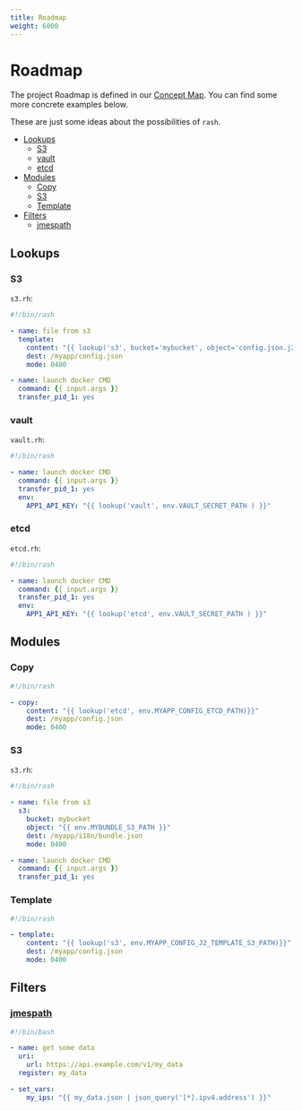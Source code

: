 ```yaml
---
title: Roadmap
weight: 6000
---
```


# Roadmap <!-- omit in toc -->

The project Roadmap is defined in our
[Concept Map](https://mind42.com/mindmap/f299679e-8dc5-48d8-b0f0-4d65235cdf56).
You can find some more concrete examples below.

These are just some ideas about the possibilities of `rash`.

- [Lookups](#lookups)
  - [S3](#s3)
  - [vault](#vault)
  - [etcd](#etcd)
- [Modules](#modules)
  - [Copy](#copy)
  - [S3](#s3-1)
  - [Template](#template)
- [Filters](#filters)
  - [jmespath](#jmespath)

## Lookups

### S3

`s3.rh`:

```yaml
#!/bin/rash

- name: file from s3
  template:
    content: "{{ lookup('s3', bucket='mybucket', object='config.json.j2')}}"
    dest: /myapp/config.json
    mode: 0400

- name: launch docker CMD
  command: {{ input.args }}
  transfer_pid_1: yes
```

### vault

`vault.rh`:

```yaml
#!/bin/rash

- name: launch docker CMD
  command: {{ input.args }}
  transfer_pid_1: yes
  env:
    APP1_API_KEY: "{{ lookup('vault', env.VAULT_SECRET_PATH ) }}"
```

### etcd

`etcd.rh`:

```yaml
#!/bin/rash

- name: launch docker CMD
  command: {{ input.args }}
  transfer_pid_1: yes
  env:
    APP1_API_KEY: "{{ lookup('etcd', env.VAULT_SECRET_PATH ) }}"
```

## Modules

### Copy

```yaml
#!/bin/rash

- copy:
    content: "{{ lookup('etcd', env.MYAPP_CONFIG_ETCD_PATH)}}"
    dest: /myapp/config.json
    mode: 0400
```

### S3

`s3.rh`:

```yaml
#!/bin/rash

- name: file from s3
  s3:
    bucket: mybucket
    object: "{{ env.MYBUNDLE_S3_PATH }}"
    dest: /myapp/i18n/bundle.json
    mode: 0400

- name: launch docker CMD
  command: {{ input.args }}
  transfer_pid_1: yes
```

### Template

```yaml
#!/bin/rash

- template:
    content: "{{ lookup('s3', env.MYAPP_CONFIG_J2_TEMPLATE_S3_PATH)}}"
    dest: /myapp/config.json
    mode: 0400
```

## Filters

### [jmespath](https://docs.rs/jmespath/0.2.0/jmespath/)

```yaml
#!/bin/bash

- name: get some data
  uri:
    url: https://api.example.com/v1/my_data
  register: my_data

- set_vars:
    my_ips: "{{ my_data.json | json_query('[*].ipv4.address') }}"

```
